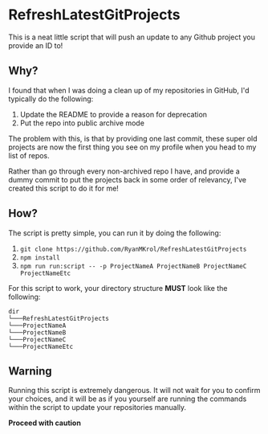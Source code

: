 # RefreshLatestGitProjects

This is a neat little script that will push an update to any Github project you provide an ID to!

## Why?

I found that when I was doing a clean up of my repositories in GitHub, I'd typically do the following:

1. Update the README to provide a reason for deprecation
1. Put the repo into public archive mode

The problem with this, is that by providing one last commit, these super old projects are now the first thing you see on my profile when you head to my list of repos.

Rather than go through every non-archived repo I have, and provide a dummy commit to put the projects back in some order of relevancy, I've created this script to do it for me!

## How?

The script is pretty simple, you can run it by doing the following:

1. `git clone https://github.com/RyanMKrol/RefreshLatestGitProjects`
1. `npm install`
1. `npm run run:script -- -p ProjectNameA ProjectNameB ProjectNameC ProjectNameEtc`

For this script to work, your directory structure **MUST** look like the following:

```
dir
└───RefreshLatestGitProjects
└───ProjectNameA
└───ProjectNameB
└───ProjectNameC
└───ProjectNameEtc
```

## Warning

Running this script is extremely dangerous. It will not wait for you to confirm your choices, and it will be as if you yourself are running the commands within the script to update your repositories manually.

**Proceed with caution**

